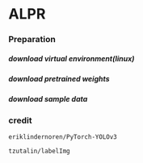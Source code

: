 # ALPR 


### Preparation 

##### download virtual environment(linux)


##### download pretrained weights


##### download sample data





### credit
```
eriklindernoren/PyTorch-YOLOv3

tzutalin/labelImg
```
